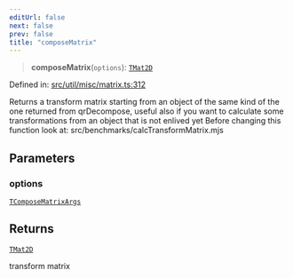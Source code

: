 ```yaml
---
editUrl: false
next: false
prev: false
title: "composeMatrix"
---
```


> **composeMatrix**(`options`): [`TMat2D`](/api/type-aliases/tmat2d/)

Defined in: [src/util/misc/matrix.ts:312](https://github.com/fabricjs/fabric.js/blob/fea1b29b7495d9634e300bd4bfa43de097745805/src/util/misc/matrix.ts#L312)

Returns a transform matrix starting from an object of the same kind of
the one returned from qrDecompose, useful also if you want to calculate some
transformations from an object that is not enlived yet
Before changing this function look at: src/benchmarks/calcTransformMatrix.mjs

## Parameters

### options

[`TComposeMatrixArgs`](/api/fabric/namespaces/util/type-aliases/tcomposematrixargs/)

## Returns

[`TMat2D`](/api/type-aliases/tmat2d/)

transform matrix
